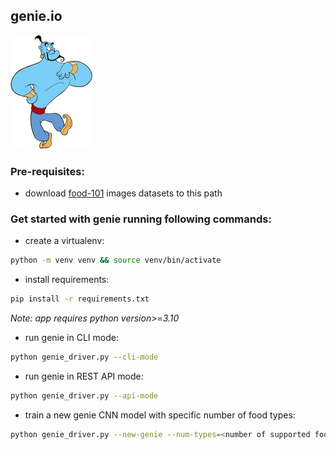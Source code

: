 ## genie.io
![genie image](genie_logo.png)
### Pre-requisites:
- download [food-101](https://www.kaggle.com/datasets/kmader/food41) images datasets to this path
### Get started with genie running following commands:
- create a virtualenv:
```bash
python -m venv venv && source venv/bin/activate
```
- install requirements:
```bash
pip install -r requirements.txt
```
*Note: app requires python version>=3.10*
- run genie in CLI mode:
```bash
python genie_driver.py --cli-mode
```
- run genie in REST API mode:
```bash
python genie_driver.py --api-mode
```
- train a new genie CNN model with specific number of food types:
```bash
python genie_driver.py --new-genie --num-types=<number of supported food types>
```
